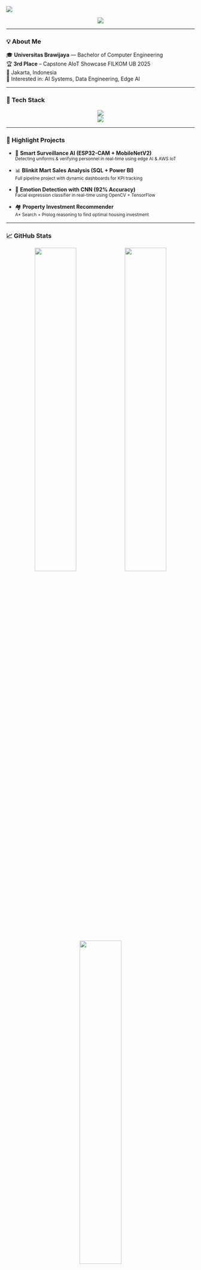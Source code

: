 <!-- Profil Estetik README.md GitHub -->

<img src="https://capsule-render.vercel.app/api?type=waving&color=0:5e60ce,100:7400b8&height=200&section=header&text=Hi%20👋%20I'm%20Adi%20Nuhgraha&fontSize=40&fontColor=ffffff&animation=fadeIn" />

<p align="center">
  <img src="https://readme-typing-svg.herokuapp.com?font=Fira+Code&weight=500&size=24&pause=1000&center=true&vCenter=true&width=440&lines=Computer+Engineering+Student;Machine+Learning+Enthusiast;Data+%26+Backend+Engineer" />
</p>

---

### 💡 About Me

🎓 **Universitas Brawijaya** — Bachelor of Computer Engineering  
🏆 **3rd Place** – Capstone AIoT Showcase FILKOM UB 2025  
📍 Jakarta, Indonesia  
💬 Interested in: AI Systems, Data Engineering, Edge AI

---

### 🔧 Tech Stack

<p align="center">
  <img src="https://skillicons.dev/icons?i=python,cpp,java,javascript,html,css,sql" />
  <br />
  <img src="https://skillicons.dev/icons?i=tensorflow,keras,pytorch,docker,azure,aws,git,mongodb,figma" />
</p>

---

### 🚀 Highlight Projects

- 🎯 **Smart Surveillance AI (ESP32-CAM + MobileNetV2)**  
  <sub>Detecting uniforms & verifying personnel in real-time using edge AI & AWS IoT</sub>

- 📊 **Blinkit Mart Sales Analysis (SQL + Power BI)**  
  <sub>Full pipeline project with dynamic dashboards for KPI tracking</sub>

- 🧠 **Emotion Detection with CNN (92% Accuracy)**  
  <sub>Facial expression classifier in real-time using OpenCV + TensorFlow</sub>

- 🏘️ **Property Investment Recommender**  
  <sub>A* Search + Prolog reasoning to find optimal housing investment</sub>

---

### 📈 GitHub Stats

<p align="center">
  <img src="https://github-readme-stats.vercel.app/api?username=adiikusuma&show_icons=true&theme=tokyonight&hide_border=true" width="47%" />
  <img src="https://github-readme-streak-stats.herokuapp.com/?user=adiikusuma&theme=tokyonight&hide_border=true" width="47%" />
</p>

<p align="center">
  <img src="https://github-readme-stats.vercel.app/api/top-langs/?username=adiikusuma&layout=compact&theme=tokyonight&hide_border=true" width="47%" />
</p>

---

### 📫 Reach Me

<p align="center">
  <a href="mailto:adikusuma@student.ub.ac.id"><img src="https://img.shields.io/badge/-Email-D14836?style=for-the-badge&logo=gmail&logoColor=white"/></a>
  <a href="https://www.linkedin.com/in/adiikusuma/"><img src="https://img.shields.io/badge/-LinkedIn-blue?style=for-the-badge&logo=linkedin&logoColor=white"/></a>
</p>

<img src="https://capsule-render.vercel.app/api?type=waving&color=0:5e60ce,100:7400b8&height=120&section=footer"/>

